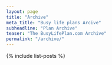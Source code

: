 ```yaml
---
layout: page
title: "Archive"
meta_title: "Busy life plans Arcive"
subheadline: "Plan Archive"
teaser: "The BusyLifePlan.com Archive"
permalink: "/archive/"
---
```

{% include list-posts %}
